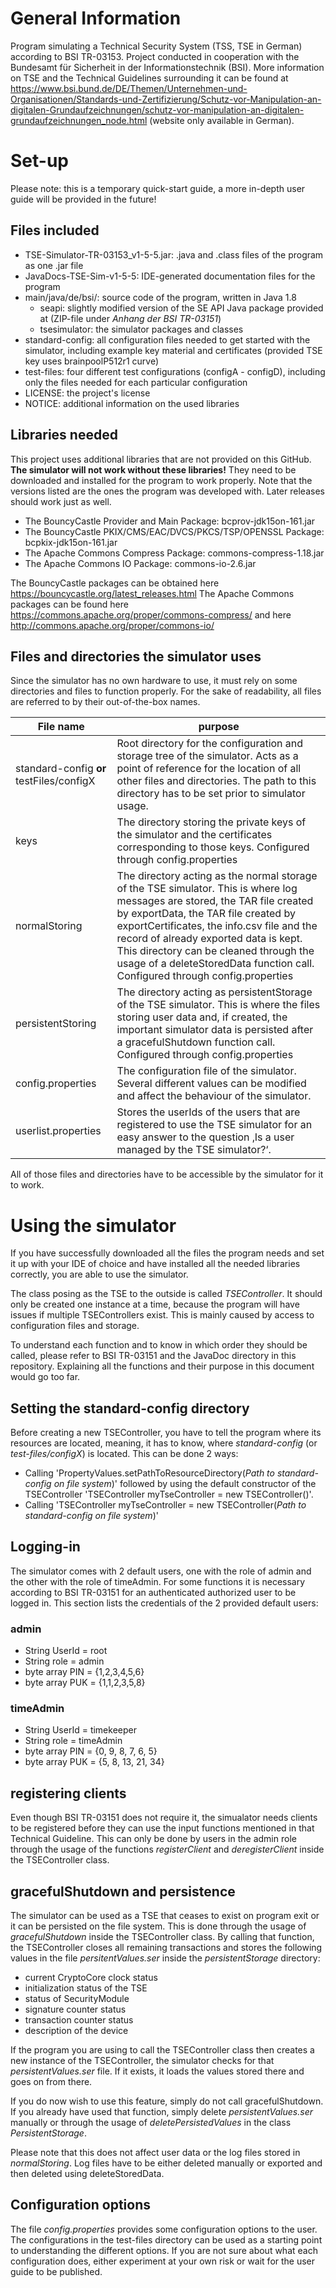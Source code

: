 # General Information
Program simulating a Technical Security System (TSS, TSE in German) according to BSI TR-03153.
Project conducted in cooperation with the Bundesamt für Sicherheit in der Informationstechnik (BSI).
More information on TSE and the Technical Guidelines surrounding it can be found at https://www.bsi.bund.de/DE/Themen/Unternehmen-und-Organisationen/Standards-und-Zertifizierung/Schutz-vor-Manipulation-an-digitalen-Grundaufzeichnungen/schutz-vor-manipulation-an-digitalen-grundaufzeichnungen_node.html (website only available in German).

# Set-up
Please note: this is a temporary quick-start guide, a more in-depth user guide will be provided in the future!

## Files included
* TSE-Simulator-TR-03153_v1-5-5.jar: .java and .class files of the program as one .jar file
* JavaDocs-TSE-Sim-v1-5-5: IDE-generated documentation files for the program
* main/java/de/bsi/: source code of the program, written in Java 1.8
	* seapi: slightly modified version of the SE API Java package provided at  (ZIP-file under _Anhang der BSI TR-03151_)
	* tsesimulator: the simulator packages and classes
* standard-config: all configuration files needed to get started with the simulator, including example key material and certificates (provided TSE key uses brainpoolP512r1 curve)
* test-files: four different test configurations (configA - configD), including only the files needed for each particular configuration
* LICENSE: the project's license
* NOTICE: additional information on the used libraries

## Libraries needed
This project uses additional libraries that are not provided on this GitHub. 
**The simulator will not work without these libraries!**
They need to be downloaded and installed for the program to work properly.
Note that the versions listed are the ones the program was developed with. 
Later releases should work just as well.

* The BouncyCastle Provider and Main Package: bcprov-jdk15on-161.jar
* The BouncyCastle PKIX/CMS/EAC/DVCS/PKCS/TSP/OPENSSL Package: bcpkix-jdk15on-161.jar
* The Apache Commons Compress Package: commons-compress-1.18.jar
* The Apache Commons IO Package: commons-io-2.6.jar

The BouncyCastle packages can be obtained here https://bouncycastle.org/latest_releases.html
The Apache Commons packages can be found here https://commons.apache.org/proper/commons-compress/ and here http://commons.apache.org/proper/commons-io/ 

## Files and directories the simulator uses
Since the simulator has no own hardware to use, it must rely on some directories and files to function properly. For the sake of readability, all files are referred to by their out-of-the-box names.

File name | purpose
------------ | -------------
standard-config **or** testFiles/configX | Root directory for the configuration and storage tree of the simulator. Acts as a point of reference for the location of all other files and directories. The path to this directory has to be set prior to simulator usage. 
keys | The directory storing the private keys of the simulator and the certificates corresponding to those keys. Configured through config.properties
normalStoring | The directory acting as the normal storage of the TSE simulator. This is where log messages are stored, the TAR file created by exportData, the TAR file created by exportCertificates, the info.csv file and the record of already exported data is kept. This directory can be cleaned through the usage of a deleteStoredData function call. Configured through config.properties
persistentStoring | The directory acting as persistentStorage of the TSE simulator. This is where the files storing user data and, if created, the important simulator data is persisted after a gracefulShutdown function call. Configured through config.properties
config.properties | The configuration file of the simulator. Several different values can be modified and affect the behaviour of the simulator. 
userlist.properties | Stores the userIds of the users that are registered to use the TSE simulator for an easy answer to the question ‚Is a user managed by the TSE simulator?‘.


All of those files and directories have to be accessible by the simulator for it to work.


# Using the simulator
If you have successfully downloaded all the files the program needs and set it up with your IDE of choice and have installed all the needed libraries correctly, you are able to use the simulator.

The class posing as the TSE to the outside is called _TSEController_. It should only be created one instance at a time, because the program will have issues if multiple TSEControllers exist. This is mainly caused by access to configuration files and storage.

To understand each function and to know in which order they should be called, please refer to BSI TR-03151 and the JavaDoc directory in this repository. 
Explaining all the functions and their purpose in this document would go too far.

## Setting the standard-config directory
Before creating a new TSEController, you have to tell the program where its resources are located, meaning, it has to know, where _standard-config_ (or _test-files/configX_) is located. This can be done 2 ways:
* Calling 'PropertyValues.setPathToResourceDirectory(_Path to standard-config on file system_)' followed by using the default constructor of the TSEController 'TSEController myTseController = new TSEController()'.
* Calling 'TSEController myTseController = new TSEController(_Path to standard-config on file system_)'

## Logging-in
The simulator comes with 2 default users, one with the role of admin and the other with the role of timeAdmin. For some functions it is necessary according to BSI TR-03151 for an authenticated authorized user to be logged in. This section lists the credentials of the 2 provided default users:

### admin
* String UserId = root
* String role = admin
* byte array PIN = {1,2,3,4,5,6} 
* byte array PUK = {1,1,2,3,5,8}

### timeAdmin
* String UserId = timekeeper
* String role = timeAdmin
* byte array PIN = {0, 9, 8, 7, 6, 5}
* byte array PUK = {5, 8, 13, 21, 34}


## registering clients
Even though BSI TR-03151 does not require it, the simualator needs clients to be registered before they can use the input functions mentioned in that Technical Guideline.
This can only be done by users in the admin role through the usage of the functions _registerClient_ and _deregisterClient_ inside the TSEController class.

## gracefulShutdown and persistence
The simulator can be used as a TSE that ceases to exist on program exit or it can be persisted on the file system. This is done through the usage of _gracefulShutdown_ inside the TSEController class.
By calling that function, the TSEController closes all remaining transactions and stores the following values in the file _persitentValues.ser_ inside the _persistentStorage_ directory:

* current CryptoCore clock status
* initialization status of the TSE
* status of SecurityModule
* signature counter status
* transaction counter status 
* description of the device

If the program you are using to call the TSEController class then creates a new instance of the TSEController, the simulator checks for that _persistentValues.ser_ file. If it exists, it loads the values stored there and goes on from there.

If you do now wish to use this feature, simply do not call gracefulShutdown. If you already have used that function, simply delete _persistentValues.ser_ manually or through the usage of _deletePersistedValues_ in the class _PersistentStorage_.

Please note that this does not affect user data or the log files stored in _normalStoring_.
Log files have to be either deleted manually or exported and then deleted using deleteStoredData.

## Configuration options
The file _config.properties_ provides some configuration options to the user. The configurations in the test-files directory can be used as a starting point to understanding the different options.
If you are not sure about what each configuration does, either experiment at your own risk or wait for the user guide to be published.

